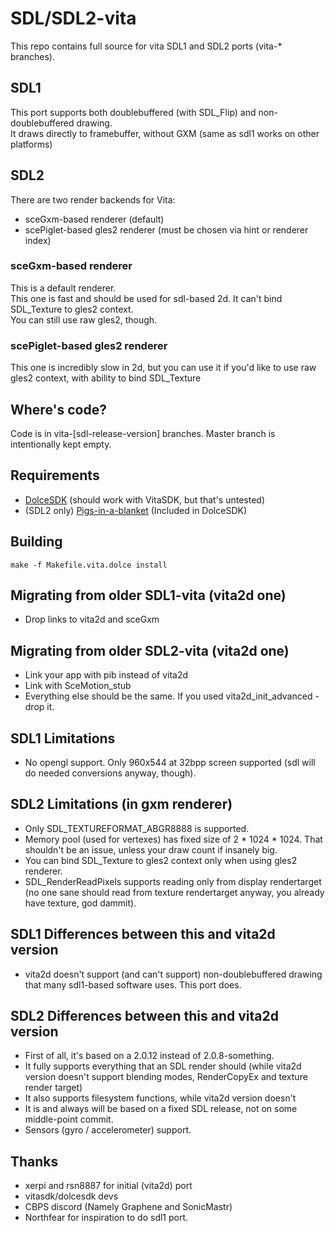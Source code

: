 # SDL/SDL2-vita

This repo contains full source for vita SDL1 and SDL2 ports (vita-* branches).

## SDL1

This port supports both doublebuffered (with SDL_Flip) and non-doublebuffered drawing.  
It draws directly to framebuffer, without GXM (same as sdl1 works on other platforms)

## SDL2

There are two render backends for Vita:  
* sceGxm-based renderer (default)
* scePiglet-based gles2 renderer (must be chosen via hint or renderer index)

### sceGxm-based renderer

This is a default renderer.  
This one is fast and should be used for sdl-based 2d. It can't bind SDL_Texture to gles2 context.  
You can still use raw gles2, though.

### scePiglet-based gles2 renderer

This one is incredibly slow in 2d, but you can use it if you'd like to use raw gles2 context, with ability to bind SDL_Texture


## Where's code?

Code is in vita-[sdl-release-version] branches. Master branch is intentionally kept empty.

## Requirements

* [DolceSDK](https://github.com/DolceSDK/doc) (should work with VitaSDK, but that's untested)
* (SDL2 only) [Pigs-in-a-blanket](https://github.com/SonicMastr/Pigs-In-A-Blanket) (Included in DolceSDK)

## Building

`make -f Makefile.vita.dolce install`

## Migrating from older SDL1-vita (vita2d one)
* Drop links to vita2d and sceGxm

## Migrating from older SDL2-vita (vita2d one)
* Link your app with pib instead of vita2d
* Link with SceMotion_stub
* Everything else should be the same. If you used vita2d_init_advanced - drop it.

## SDL1 Limitations

* No opengl support. Only 960x544 at 32bpp screen supported (sdl will do needed conversions anyway, though).

## SDL2 Limitations (in gxm renderer)

* Only SDL_TEXTUREFORMAT_ABGR8888 is supported.
* Memory pool (used for vertexes) has fixed size of 2 * 1024 * 1024. That shouldn't be an issue, unless your draw count if insanely big.
* You can bind SDL_Texture to gles2 context only when using gles2 renderer.
* SDL_RenderReadPixels supports reading only from display rendertarget (no one sane should read from texture rendertarget anyway, you already have texture, god dammit).

## SDL1 Differences between this and vita2d version

* vita2d doesn't support (and can't support) non-doublebuffered drawing that many sdl1-based software uses. This port does.

## SDL2 Differences between this and vita2d version

* First of all, it's based on a 2.0.12 instead of 2.0.8-something.
* It fully supports everything that an SDL render should (while vita2d version doesn't support blending modes, RenderCopyEx and texture render target)
* It also supports filesystem functions, while vita2d version doesn't
* It is and always will be based on a fixed SDL release, not on some middle-point commit.
* Sensors (gyro / accelerometer) support.

## Thanks
* xerpi and rsn8887 for initial (vita2d) port
* vitasdk/dolcesdk devs
* CBPS discord (Namely Graphene and SonicMastr)
* Northfear for inspiration to do sdl1 port.